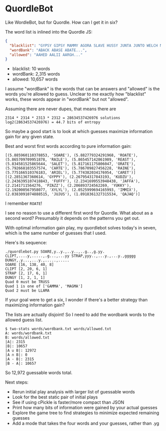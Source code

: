# QuordleBot

Like WordleBot, but for Quordle. How can I get it in six?

The word list is inlined into the Quordle JS:

```json
{
  "blacklist": "GYPSY GIPSY MAMMY AGORA SLAVE HUSSY JUNTA JUNTO WELCH MORON",
  "wordBank": "ABACK ABASE ABATE...",
  "allowed": "AAHED AALII AARGH..."
}
```

- blacklist: 10 words
- wordBank: 2,315 words
- allowed: 10,657 words

I assume "wordBank" is the words that can be answers and "allowed" is the words you're allowed to guess. Unclear to me exactly how "blacklist" works, these words appear in "wordBank" but not "allowed".

Assuming there are never dupes, that means there are

    2314 * 2314 * 2313 * 2312 = 28634537426976 solutions
    log2(28634537426976) = 44.7 bits of entropy

So maybe a good start is to look at which guesses maximize information gain for any given state.

Best and worst first words according to pure information gain:

```
[(5.885960110378853, 'SOARE'), (5.882779324291968, 'ROATE'), (5.865709709951878, 'RAILE'), (5.865457142861989, 'REAST'), (5.834581525865644, 'SALET'), (5.817161175806047, 'ORATE'), (5.792668103557574, 'CARTE'), (5.786709827456228, 'RAINE'), (5.775166510376183, 'ARIEL'), (5.774382034176954, 'CARET')]
[(2.2851367360614, 'GYPPY'), (2.267954317843193, 'KUDZU'), (2.2436395107418843, 'FUFFY'), (2.2341699553948438, 'JAFFA'), (2.2141711564276, 'PZAZZ'), (2.206893724562269, 'YUKKY'), (2.192000567958077, 'XYLYL'), (2.0525999694165993, 'IMMIX'), (2.0383091074888515, 'JUJUS'), (1.8918361327315534, 'QAJAQ')]
```

I remember `ROATE`!

I see no reason to use a different first word for Quordle. What about as a second word? Presumably it depends on the patterns you get out.

With optimal information gain play, my quordlebot solves today's in seven, which is the same number of guesses that I used.

Here's its sequence:

    ./quordlebot.py SOARE,y..y.,..y..,..g..,g.yy. CLIPT,....y,.....,.g...,...yy STRAP,yyy..,...y.,...y.,ggggg DUNGY,.y...,...y.,.....,.....
    SOARE [16, 138, 40, 8]
    CLIPT [2, 20, 6, 1]
    STRAP [2, 17, 6, 1]
    DUNGY [1, 2, 1, 1]
    Quad 0 must be TRUSS
    Quad 1 is one of ['GAMMA', 'MAGMA']
    Quad 2 must be LLAMA

If your goal were to get a six, I wonder if there's a better strategy than maximizing information gain?

The lists are actually disjoint! So I need to add the wordbank words to the allowed guess list.

    $ two-stats words/wordbank.txt words/allowed.txt
    A: words/wordbank.txt
    B: words/allowed.txt
    |A|: 2315
    |B|: 10657
    |A ∪ B|: 12972
    |A ∩ B|: 0
    |A - B|: 2315
    |B - A|: 10657

So 12,972 guessable words total.

Next steps:

- Rerun initial play analysis with larger list of guessable words
- Look for the best static pair of initial plays
- See if using cPickle is faster/more compact than JSON
- Print how many bits of information were gained by your actual guesses
- Explore the game tree to find strategies to minimize expected remaining guesses
- Add a mode that takes the four words and your guesses, rather than .yg
